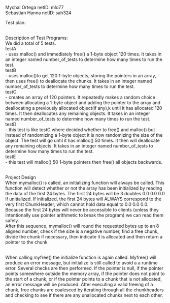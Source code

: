 Mychal Ortega netID: mlo77<br>
Sebastian Hanna netID: sah324


Test plan:<br><br>

Description of Test Programs:<br>
We did a total of 5 tests. <br>
testA<br>
    - uses malloc() and immediately free() a 1-byte object 120 times. It takes in an integer named number_of_tests to determine how many times to run the test.<br>
testB<br>
    - uses malloc()to get 120 1-byte objects, storing the pointers in an array, then uses free() to deallocate the chunks. It takes in an integer named number_of_tests to determine how many times to run the test.<br>
testC<br>
    - creates an array of 120 pointers. It repeatedly makes a random choice between allocating a 1-byte object and adding the pointer to the array and deallocating a previously allocated object(if any),k until it has allocated 120 times. It then deallocates any remaining objects. It takes in an integer named number_of_tests to determine how many times to run the test.<br>
testD<br>
    - this test is like testC where decided whether to free() and malloc() but instead of randomizing a 1-byte object it is now randomizing the size of the object. The test will go until it has malloc() 50 times. It then will deallocate any remaining objects. It takes in an integer named number_of_tests to determine how many times to run the test.<br>
testE<br>
    - this test will malloc() 50 1-byte pointers then free() all objects backwards. <br><br>

Project Design<br>
When mymalloc() is called, an initializing function will always be called. This function will detect whether or not the array has been initialized by reading the data of the first 24 bytes. The first 24 bytes will be 3 doubles 0.0 0.0 0.0 if unitialized. If initialized, the first 24 bytes will ALWAYS correspond to the very first ChunkHeader, which cannot hold data equal to 0.0 0.0 0.0. Because the first 24 bytes will never be accessible to clients (unless they intentionally use pointer arithmetic to break the program) we can read them safely.<br>
After this sequence, mymalloc() will round the requested bytes up to an 8 aligned number, check if the size is a negative number, find a free chunk, divide the chunk if necessary, then indicate it is allocated and then return a pointer to the chunk<br><br>

When calling myfree() the initialize function is again called. Myfree() will produce an error message, but initialize is still called to avoid a a runtime error. Several checks are then performed. If the pointer is null, if the pointer points somewhere outside the memory array, if the pointer does not point to the start of a chunk, or if the pointer points to a chunk that is not allocated, an error message will be produced. After executing a valid freeing of a chunk, free chunks are coalesced by iterating through all the chunkheaders and checking to see if there are any unallocated chunks next to each other.
